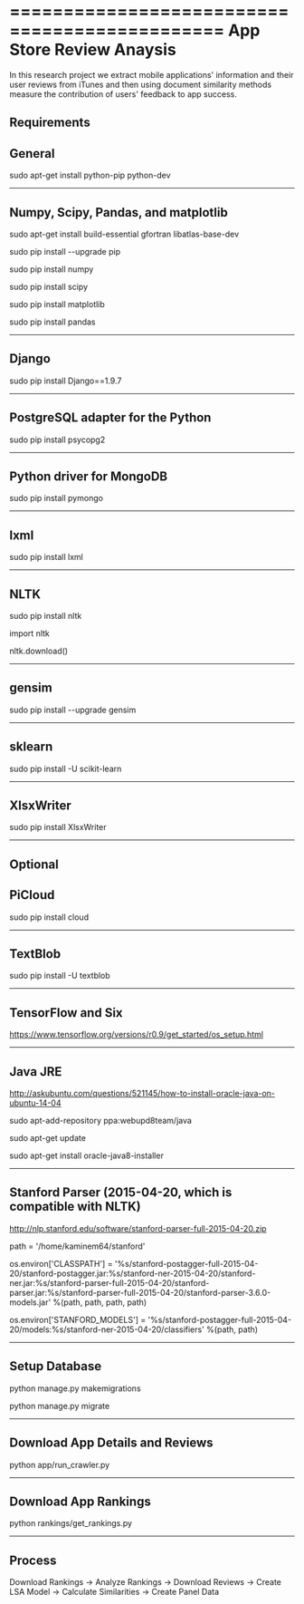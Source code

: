 ==============================================
App Store Review Anaysis
==============================================
In this research project we extract mobile applications' information and their user reviews from iTunes and then using document similarity methods measure the contribution of users' feedback to app success.

Requirements
-----------------------
General
-----------------------
sudo apt-get install python-pip python-dev

-----------------------
Numpy, Scipy, Pandas, and matplotlib
-----------------------
sudo apt-get install build-essential gfortran libatlas-base-dev

sudo pip install --upgrade pip

sudo pip install numpy

sudo pip install scipy

sudo pip install matplotlib

sudo pip install pandas

-----------------------
Django
-----------------------
sudo pip install Django==1.9.7

-----------------------
PostgreSQL adapter for the Python
-----------------------
sudo pip install psycopg2

-----------------------
Python driver for MongoDB
-----------------------
sudo pip install pymongo

-----------------------
lxml
-----------------------
sudo pip install lxml

-----------------------
NLTK
-----------------------
sudo pip install nltk

import nltk

nltk.download()

-----------------------
gensim
-----------------------
sudo pip install --upgrade gensim

-----------------------
sklearn
-----------------------
sudo pip install -U scikit-learn

-----------------------
XlsxWriter
-----------------------
sudo pip install XlsxWriter

-----------------------


Optional
-----------------------
PiCloud
-----------------------
sudo pip install cloud

-----------------------
TextBlob
-----------------------
sudo pip install -U textblob

-----------------------
TensorFlow and Six
-----------------------
https://www.tensorflow.org/versions/r0.9/get_started/os_setup.html

-----------------------
Java JRE
-----------------------
http://askubuntu.com/questions/521145/how-to-install-oracle-java-on-ubuntu-14-04

sudo apt-add-repository ppa:webupd8team/java

sudo apt-get update

sudo apt-get install oracle-java8-installer

-----------------------
Stanford Parser (2015-04-20, which is compatible with NLTK)
-----------------------
http://nlp.stanford.edu/software/stanford-parser-full-2015-04-20.zip

path = '/home/kaminem64/stanford'

os.environ['CLASSPATH'] = '%s/stanford-postagger-full-2015-04-20/stanford-postagger.jar:%s/stanford-ner-2015-04-20/stanford-ner.jar:%s/stanford-parser-full-2015-04-20/stanford-parser.jar:%s/stanford-parser-full-2015-04-20/stanford-parser-3.6.0-models.jar' %(path, path, path, path)

os.environ['STANFORD_MODELS'] = '%s/stanford-postagger-full-2015-04-20/models:%s/stanford-ner-2015-04-20/classifiers' %(path, path)

-----------------------
Setup Database
-----------------------
python manage.py makemigrations

python manage.py migrate

-----------------------
Download App Details and Reviews
-----------------------
python app/run_crawler.py

-----------------------
Download App Rankings
-----------------------
python rankings/get_rankings.py

-----------------------
Process
-----------------------
Download Rankings -> Analyze Rankings -> Download Reviews -> Create LSA Model -> Calculate Similarities -> Create Panel Data

